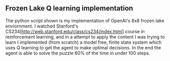 ## Frozen Lake Q learning implementation

The python script shown is my implementation of OpenAI's 8x8 frozen lake enviornment. I watched Stanford's CS234[http://web.stanford.edu/class/cs234/index.html] course in reinforcement learning, and in a attempt to apply the content I was trying to learn I implemented (from scratch) a model free, finite state system which uses Q learning to get the agent to make optimal decisions. In the end the agent is able to solve the puzzle 60% of the time in under 100 steps. 
   
